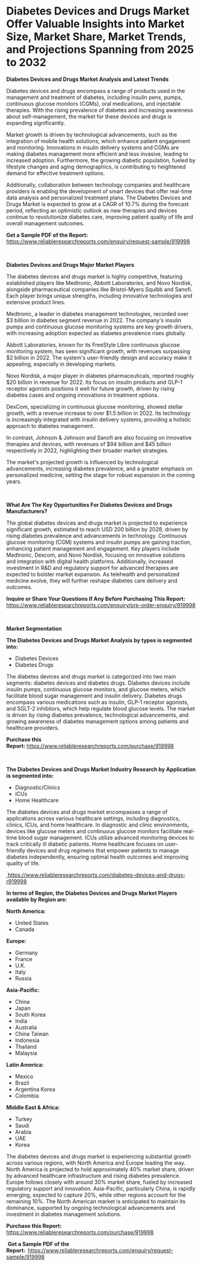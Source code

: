 <p><h1>Diabetes Devices and Drugs Market Offer Valuable Insights into Market Size, Market Share, Market Trends, and Projections Spanning from 2025 to 2032</h1></p><p><strong>Diabetes Devices and Drugs Market Analysis and Latest Trends</strong></p>
<p><p>Diabetes devices and drugs encompass a range of products used in the management and treatment of diabetes, including insulin pens, pumps, continuous glucose monitors (CGMs), oral medications, and injectable therapies. With the rising prevalence of diabetes and increasing awareness about self-management, the market for these devices and drugs is expanding significantly.</p><p>Market growth is driven by technological advancements, such as the integration of mobile health solutions, which enhance patient engagement and monitoring. Innovations in insulin delivery systems and CGMs are making diabetes management more efficient and less invasive, leading to increased adoption. Furthermore, the growing diabetic population, fueled by lifestyle changes and aging demographics, is contributing to heightened demand for effective treatment options.</p><p>Additionally, collaboration between technology companies and healthcare providers is enabling the development of smart devices that offer real-time data analysis and personalized treatment plans. The Diabetes Devices and Drugs Market is expected to grow at a CAGR of 10.7% during the forecast period, reflecting an optimistic outlook as new therapies and devices continue to revolutionize diabetes care, improving patient quality of life and overall management outcomes.</p></p>
<p><strong>Get a Sample PDF of the Report:&nbsp;</strong> <a href="https://www.reliableresearchreports.com/enquiry/request-sample/919998?utm_campaign=3050&utm_medium=2&utm_source=Github&utm_content=ia&utm_term=18042025&utm_id=diabetes-devices-and-drugs">https://www.reliableresearchreports.com/enquiry/request-sample/919998</a></p>
<p>&nbsp;</p>
<p><strong>Diabetes Devices and Drugs Major Market Players</strong></p>
<p><p>The diabetes devices and drugs market is highly competitive, featuring established players like Medtronic, Abbott Laboratories, and Novo Nordisk, alongside pharmaceutical companies like Bristol-Myers Squibb and Sanofi. Each player brings unique strengths, including innovative technologies and extensive product lines.</p><p>Medtronic, a leader in diabetes management technologies, recorded over $3 billion in diabetes segment revenue in 2022. The company's insulin pumps and continuous glucose monitoring systems are key growth drivers, with increasing adoption expected as diabetes prevalence rises globally.</p><p>Abbott Laboratories, known for its FreeStyle Libre continuous glucose monitoring system, has seen significant growth, with revenues surpassing $2 billion in 2022. The system's user-friendly design and accuracy make it appealing, especially in developing markets.</p><p>Novo Nordisk, a major player in diabetes pharmaceuticals, reported roughly $20 billion in revenue for 2022. Its focus on insulin products and GLP-1 receptor agonists positions it well for future growth, driven by rising diabetes cases and ongoing innovations in treatment options.</p><p>DexCom, specializing in continuous glucose monitoring, showed stellar growth, with a revenue increase to over $1.5 billion in 2022. Its technology is increasingly integrated with insulin delivery systems, providing a holistic approach to diabetes management.</p><p>In contrast, Johnson & Johnson and Sanofi are also focusing on innovative therapies and devices, with revenues of $94 billion and $45 billion respectively in 2022, highlighting their broader market strategies.</p><p>The market's projected growth is influenced by technological advancements, increasing diabetes prevalence, and a greater emphasis on personalized medicine, setting the stage for robust expansion in the coming years.</p></p>
<p>&nbsp;</p>
<p><strong>What Are The Key Opportunities For Diabetes Devices and Drugs Manufacturers?</strong></p>
<p><p>The global diabetes devices and drugs market is projected to experience significant growth, estimated to reach USD 200 billion by 2028, driven by rising diabetes prevalence and advancements in technology. Continuous glucose monitoring (CGM) systems and insulin pumps are gaining traction, enhancing patient management and engagement. Key players include Medtronic, Dexcom, and Novo Nordisk, focusing on innovative solutions and integration with digital health platforms. Additionally, increased investment in R&D and regulatory support for advanced therapies are expected to bolster market expansion. As telehealth and personalized medicine evolve, they will further reshape diabetes care delivery and outcomes.</p></p>
<p><strong>Inquire or Share Your Questions If Any Before Purchasing This Report:</strong> <a href="https://www.reliableresearchreports.com/enquiry/pre-order-enquiry/919998?utm_campaign=3050&utm_medium=2&utm_source=Github&utm_content=ia&utm_term=18042025&utm_id=diabetes-devices-and-drugs">https://www.reliableresearchreports.com/enquiry/pre-order-enquiry/919998</a></p>
<p>&nbsp;</p>
<p><strong>Market Segmentation</strong></p>
<p><strong>The Diabetes Devices and Drugs Market Analysis by types is segmented into:</strong></p>
<p><ul><li>Diabetes Devices</li><li>Diabetes Drugs</li></ul></p>
<p><p>The diabetes devices and drugs market is categorized into two main segments: diabetes devices and diabetes drugs. Diabetes devices include insulin pumps, continuous glucose monitors, and glucose meters, which facilitate blood sugar management and insulin delivery. Diabetes drugs encompass various medications such as insulin, GLP-1 receptor agonists, and SGLT-2 inhibitors, which help regulate blood glucose levels. The market is driven by rising diabetes prevalence, technological advancements, and growing awareness of diabetes management options among patients and healthcare providers.</p></p>
<p><strong>Purchase this Report:&nbsp;</strong><a href="https://www.reliableresearchreports.com/purchase/919998?utm_campaign=3050&utm_medium=2&utm_source=Github&utm_content=ia&utm_term=18042025&utm_id=diabetes-devices-and-drugs">https://www.reliableresearchreports.com/purchase/919998</a></p>
<p>&nbsp;</p>
<p><strong>The Diabetes Devices and Drugs Market Industry Research by Application is segmented into:</strong></p>
<p><ul><li>Diagnostic/Clinics</li><li>ICUs</li><li>Home Healthcare</li></ul></p>
<p><p>The diabetes devices and drugs market encompasses a range of applications across various healthcare settings, including diagnostics, clinics, ICUs, and home healthcare. In diagnostic and clinic environments, devices like glucose meters and continuous glucose monitors facilitate real-time blood sugar management. ICUs utilize advanced monitoring devices to track critically ill diabetic patients. Home healthcare focuses on user-friendly devices and drug regimens that empower patients to manage diabetes independently, ensuring optimal health outcomes and improving quality of life.</p></p>
<p><a href="https://www.reliableresearchreports.com/diabetes-devices-and-drugs-r919998?utm_campaign=3050&utm_medium=2&utm_source=Github&utm_content=ia&utm_term=18042025&utm_id=diabetes-devices-and-drugs">&nbsp;https://www.reliableresearchreports.com/diabetes-devices-and-drugs-r919998</a></p>
<p><strong>In terms of Region, the Diabetes Devices and Drugs Market Players available by Region are:</strong></p>
<p>
    <p> <strong> North America: </strong>
        <ul>
            <li>United States</li>
            <li>Canada</li>
        </ul>
        </p> 
    <p> <strong> Europe: </strong>
        <ul>
            <li>Germany</li>
            <li>France</li>
            <li>U.K.</li>
            <li>Italy</li>
            <li>Russia</li>
        </ul>
        </p> 
    <p> <strong> Asia-Pacific: </strong>
        <ul>
            <li>China</li>
            <li>Japan</li>
            <li>South Korea</li>
            <li>India</li>
            <li>Australia</li>
            <li>China Taiwan</li>
            <li>Indonesia</li>
            <li>Thailand</li>
            <li>Malaysia</li>
        </ul>
        </p> 
    <p> <strong> Latin America: </strong>
        <ul>
            <li>Mexico</li>
            <li>Brazil</li>
            <li>Argentina Korea</li>
            <li>Colombia</li>
        </ul>
        </p> 
    <p> <strong> Middle East & Africa: </strong>
        <ul>
            <li>Turkey</li>
            <li>Saudi</li>
            <li>Arabia</li>
            <li>UAE</li>
            <li>Korea</li>
        </ul>
    </p>
    </p>
<p><p>The diabetes devices and drugs market is experiencing substantial growth across various regions, with North America and Europe leading the way. North America is projected to hold approximately 40% market share, driven by advanced healthcare infrastructure and rising diabetes prevalence. Europe follows closely with around 30% market share, fueled by increased regulatory support and innovation. Asia-Pacific, particularly China, is rapidly emerging, expected to capture 20%, while other regions account for the remaining 10%. The North American market is anticipated to maintain its dominance, supported by ongoing technological advancements and investment in diabetes management solutions.</p></p>
<p><strong>Purchase this Report: </strong><a href="https://www.reliableresearchreports.com/purchase/919998?utm_campaign=3050&utm_medium=2&utm_source=Github&utm_content=ia&utm_term=18042025&utm_id=diabetes-devices-and-drugs">https://www.reliableresearchreports.com/purchase/919998</a></p>
<p>&nbsp;<strong>Get a Sample PDF of the Report:&nbsp;&nbsp;</strong><a href="https://www.reliableresearchreports.com/enquiry/request-sample/919998?utm_campaign=3050&utm_medium=2&utm_source=Github&utm_content=ia&utm_term=18042025&utm_id=diabetes-devices-and-drugs">https://www.reliableresearchreports.com/enquiry/request-sample/919998</a></p>
<p><strong></strong></p>
<p><p></p><p></p><p></p></p>
